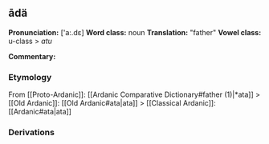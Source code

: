 
## ādä
**Pronunciation:** \['a:.dɛ]
**Word class:** noun
**Translation:** "father"
**Vowel class:** u-class > *atu*

**Commentary:**
### Etymology
From [[Proto-Ardanic]]: [[Ardanic Comparative Dictionary#father (1)|\*ata]] > [[Old Ardanic]]: [[Old Ardanic#ata|ata]] > [[Classical Ardanic]]: [[Ardanic#ata|ata]] 
### Derivations